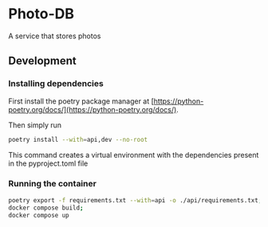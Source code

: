 # Photo-DB
A service that stores photos

## Development

### Installing dependencies
First install the poetry package manager at [https://python-poetry.org/docs/](https://python-poetry.org/docs/).

Then simply run 
```bash
poetry install --with=api,dev --no-root
```
This command creates a virtual environment with the dependencies present in the pyproject.toml file

### Running the container
```bash
poetry export -f requirements.txt --with=api -o ./api/requirements.txt;
docker compose build;
docker compose up
```
